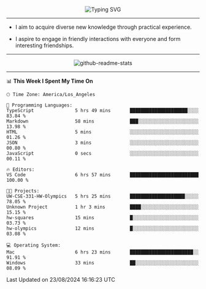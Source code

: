 <p align="center">
  <img src="https://readme-typing-svg.demolab.com?font=Fira+Code&weight=500&size=32&duration=2500&pause=1600&center=true&vCenter=true&random=false&width=1024&height=64&lines=Hi+there+%F0%9F%91%8B;I'm+delighted+you+could+make+it+here+%F0%9F%8E%89;I'm+Harry%2C+a+college+student+still+finding+my+way" alt="Typing SVG" />
</p>


---


- I aim to acquire diverse new knowledge through practical experience.

- I aspire to engage in friendly interactions with everyone and form interesting friendships.


---


<p align="center">
  <img src="https://github-readme-stats.vercel.app/api?username=Harry-Jing&show_icons=true" alt="github-readme-stats"/>
</p>


---

<!--START_SECTION:waka-->
📊 **This Week I Spent My Time On** 

```text
🕑︎ Time Zone: America/Los_Angeles

💬 Programming Languages: 
TypeScript               5 hrs 49 mins       █████████████████████░░░░   83.84 % 
Markdown                 58 mins             ███░░░░░░░░░░░░░░░░░░░░░░   13.98 % 
HTML                     5 mins              ░░░░░░░░░░░░░░░░░░░░░░░░░   01.26 % 
JSON                     3 mins              ░░░░░░░░░░░░░░░░░░░░░░░░░   00.80 % 
JavaScript               0 secs              ░░░░░░░░░░░░░░░░░░░░░░░░░   00.11 % 

🔥 Editors: 
VS Code                  6 hrs 57 mins       █████████████████████████   100.00 % 

🐱‍💻 Projects: 
UW-CSE-331-HW-Olympics   5 hrs 25 mins       ████████████████████░░░░░   78.05 % 
Unknown Project          1 hr 3 mins         ████░░░░░░░░░░░░░░░░░░░░░   15.15 % 
hw-squares               15 mins             █░░░░░░░░░░░░░░░░░░░░░░░░   03.73 % 
hw-olympics              12 mins             █░░░░░░░░░░░░░░░░░░░░░░░░   03.08 % 

💻 Operating System: 
Mac                      6 hrs 23 mins       ███████████████████████░░   91.91 % 
Windows                  33 mins             ██░░░░░░░░░░░░░░░░░░░░░░░   08.09 % 
```


 Last Updated on 23/08/2024 16:16:23 UTC
<!--END_SECTION:waka-->
